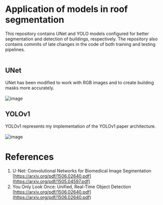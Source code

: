 # Application of models in roof segmentation
This repository contains UNet and YOLO models configured for better segmentation and detection of buildings, respectively. 
The repository also contains commits of late changes in the code of both training and testing pipelines. <br><br>

## UNet
UNet has been modified to work with RGB images and to create building masks more accurately. <br><br>
![image](https://github.com/DovTech/unet_roofs_experiments/assets/90236671/edbcd50b-12da-40a2-b476-df2460573543)

## YOLOv1
YOLOv1 represents my implementation of the YOLOv1 paper architecture. <br><br>
![image](https://github.com/DovTech/unet_roofs_experiments/assets/90236671/a7169e62-9581-48a7-98fc-634b8046b9e2)

# References 
1. U-Net: Convolutional Networks for Biomedical
Image Segmentation [https://arxiv.org/pdf/1506.02640.pdf](https://arxiv.org/pdf/1505.04597.pdf)
2. You Only Look Once:
Unified, Real-Time Object Detection [https://arxiv.org/pdf/1506.02640.pdf](https://arxiv.org/pdf/1506.02640.pdf)
